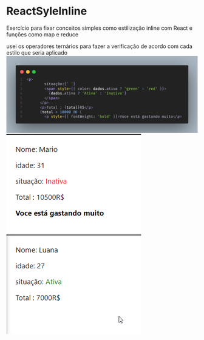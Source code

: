 # ReactSyleInline

Exercício para fixar conceitos simples como estilização inline com React e funções como map e reduce

usei os operadores ternários para fazer a verificação de acordo com cada estilo que seria aplicado
![alt text](https://raw.githubusercontent.com/FabioSntos/ReactInlineStyle/master/code3.png?raw=true)
![Alt text](https://raw.githubusercontent.com/FabioSntos/ReactInlineStyle/master/Screenshot_41.png?raw=true)
![Alt text](https://raw.githubusercontent.com/FabioSntos/ReactInlineStyle/master/Screenshot_42.png?raw=true)
